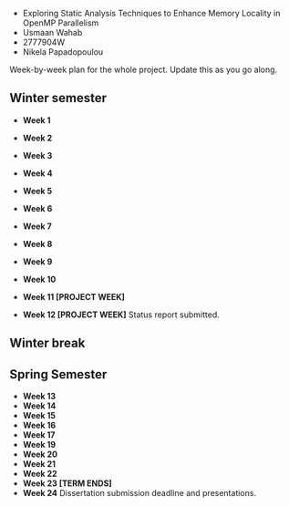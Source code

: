 
* Exploring Static Analysis Techniques to Enhance Memory Locality in OpenMP Parallelism
* Usmaan Wahab
* 2777904W
* Nikela Papadopoulou

Week-by-week plan for the whole project. Update this as you go along.

## Winter semester

* **Week 1**

* **Week 2**
* **Week 3**
* **Week 4**
* **Week 5**
* **Week 6**
* **Week 7**
* **Week 8**
* **Week 9**
* **Week 10**
* **Week 11 [PROJECT WEEK]**
* **Week 12 [PROJECT WEEK]** Status report submitted.

## Winter break

## Spring Semester

* **Week 13**
* **Week 14**
* **Week 15**
* **Week 16**
* **Week 17**
* **Week 19**
* **Week 20**
* **Week 21**
* **Week 22**
* **Week 23 [TERM ENDS]**
* **Week 24** Dissertation submission deadline and presentations.

